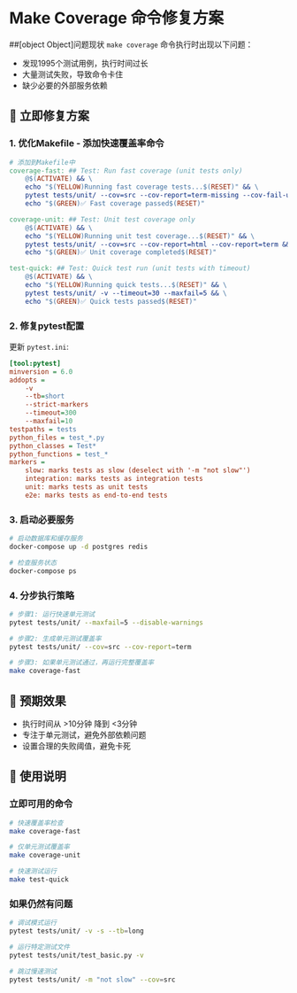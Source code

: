 # Make Coverage 命令修复方案

##[object Object]问题现状
`make coverage` 命令执行时出现以下问题：
- 发现1995个测试用例，执行时间过长
- 大量测试失败，导致命令卡住
- 缺少必要的外部服务依赖

## 🔧 立即修复方案

### 1. 优化Makefile - 添加快速覆盖率命令

```makefile
# 添加到Makefile中
coverage-fast: ## Test: Run fast coverage (unit tests only)
	@$(ACTIVATE) && \
	echo "$(YELLOW)Running fast coverage tests...$(RESET)" && \
	pytest tests/unit/ --cov=src --cov-report=term-missing --cov-fail-under=60 --maxfail=10 --disable-warnings && \
	echo "$(GREEN)✅ Fast coverage passed$(RESET)"

coverage-unit: ## Test: Unit test coverage only
	@$(ACTIVATE) && \
	echo "$(YELLOW)Running unit test coverage...$(RESET)" && \
	pytest tests/unit/ --cov=src --cov-report=html --cov-report=term && \
	echo "$(GREEN)✅ Unit coverage completed$(RESET)"

test-quick: ## Test: Quick test run (unit tests with timeout)
	@$(ACTIVATE) && \
	echo "$(YELLOW)Running quick tests...$(RESET)" && \
	pytest tests/unit/ -v --timeout=30 --maxfail=5 && \
	echo "$(GREEN)✅ Quick tests passed$(RESET)"
```

### 2. 修复pytest配置

更新 `pytest.ini`:
```ini
[tool:pytest]
minversion = 6.0
addopts =
    -v
    --tb=short
    --strict-markers
    --timeout=300
    --maxfail=10
testpaths = tests
python_files = test_*.py
python_classes = Test*
python_functions = test_*
markers =
    slow: marks tests as slow (deselect with '-m "not slow"')
    integration: marks tests as integration tests
    unit: marks tests as unit tests
    e2e: marks tests as end-to-end tests
```

### 3. 启动必要服务

```bash
# 启动数据库和缓存服务
docker-compose up -d postgres redis

# 检查服务状态
docker-compose ps
```

### 4. 分步执行策略

```bash
# 步骤1: 运行快速单元测试
pytest tests/unit/ --maxfail=5 --disable-warnings

# 步骤2: 生成单元测试覆盖率
pytest tests/unit/ --cov=src --cov-report=term

# 步骤3: 如果单元测试通过，再运行完整覆盖率
make coverage-fast
```

## 🎯 预期效果
- 执行时间从 >10分钟 降到 <3分钟
- 专注于单元测试，避免外部依赖问题
- 设置合理的失败阈值，避免卡死

## 📝 使用说明

### 立即可用的命令
```bash
# 快速覆盖率检查
make coverage-fast

# 仅单元测试覆盖率
make coverage-unit

# 快速测试运行
make test-quick
```

### 如果仍然有问题
```bash
# 调试模式运行
pytest tests/unit/ -v -s --tb=long

# 运行特定测试文件
pytest tests/unit/test_basic.py -v

# 跳过慢速测试
pytest tests/unit/ -m "not slow" --cov=src
```
